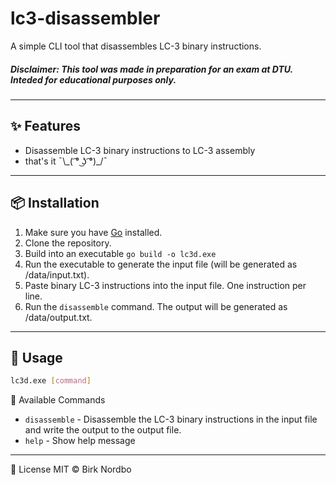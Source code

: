 # lc3-disassembler

A simple CLI tool that disassembles LC-3 binary instructions.

##### Disclaimer: This tool was made in preparation for an exam at DTU. Inteded for educational purposes only.

---

## ✨ Features

- Disassemble LC-3 binary instructions to LC-3 assembly
- that's it ¯\\_( ͡° ͜ʖ ͡°)\_/¯

---

## 📦 Installation

1. Make sure you have [Go](https://golang.org/doc/install) installed.
2. Clone the repository.
3. Build into an executable `go build -o lc3d.exe`
4. Run the executable to generate the input file (will be generated as /data/input.txt).
5. Paste binary LC-3 instructions into the input file. One instruction per line.
6. Run the `disassemble` command. The output will be generated as /data/output.txt.

---

## 🧠 Usage

```bash
lc3d.exe [command]
```

🔧 Available Commands

- `disassemble` - Disassemble the LC-3 binary instructions in the input file and write the output to the output file.
- `help` - Show help message

---

📄 License
MIT © Birk Nordbo

